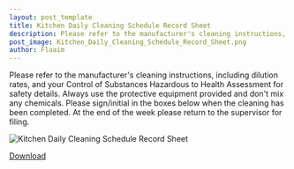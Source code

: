 ```yaml
---
layout: post_template
title: Kitchen Daily Cleaning Schedule Record Sheet 
description: Please refer to the manufacturer's cleaning instructions, including dilution rates, and your Control of Substances Hazardous to Health Assessment for safety details
post_image: Kitchen_Daily_Cleaning_Schedule_Record_Sheet.png
author: Flaaim
---
```


Please refer to the manufacturer's cleaning instructions, including dilution rates, and your Control of Substances Hazardous to Health Assessment for safety details. Always use the protective equipment provided and don't mix any chemicals. Please sign/initial in the boxes below when the cleaning has been completed. At the end of the week please return to the supervisor for filing.

![Kitchen Daily Cleaning Schedule Record Sheet](https://safetyworkblog.com/assets/img/Kitchen_Daily_Cleaning_Schedule_Record_Sheet.png)


[Download](https://safetyworkblog.com/assets/template/Kitchen_Daily_Cleaning_Schedule_Record_Shee.docx)
